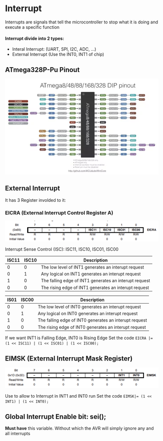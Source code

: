 # Interrupt

Interrupts are signals that tell the microcontroller to stop what it is doing and execute a specific function

#### Interrupt divide into 2 types:
- Interal Interrupt: (UART, SPI, I2C, ADC, …) 
- External Interrupt (Use the INT0, INT1 of chip)

## ATmega328P-Pu Pinout

![](doc/image-2.png)

## External Interrupt
It has 3 Register involded to it:
### EICRA (External Interrupt Control Register A)

![](doc/image-1.png)

Interrupt Sense Control (ISC): ISC11, ISC10, ISC01, ISC00

|ISC11|ISC10| Description|
|-----|-----|------------|
|0    |0    | The low level of INT1 generates an interupt request|
|0    |1    | Any logical on INT1 generates an interupt request|
|1    |0    | The falling edge of INT1 generates an interupt request|
|0    |0    | The rising edge of INT1 generates an interupt request|

|IS01|ISC00| Description|
|-----|-----|------------|
|0    |0    | The low level of INT0 generates an interupt request|
|0    |1    | Any logical on INT0 generates an interupt request|
|1    |0    | The falling edge of INT0 generates an interupt request|
|0    |0    | The rising edge of INT0 generates an interupt request|

If we want INT1 is Falling Edge, INT0 is Rising Edge
Set the code `EICRA |= (1 << ISC11) | (1 << ISC01) | (1 << ISC00);`
## EIMSK (External Interrupt Mask Register)

![](doc/image.png)

Use to allow to Interrupt in INT1 and INT0 run
Set the code `EIMSK|= (1 << INT1) | (1 << INT0);`

## Global Interrupt Enable bit: sei();
**Must have** this variable. Without which the AVR will simply ignore any and all interrupts


